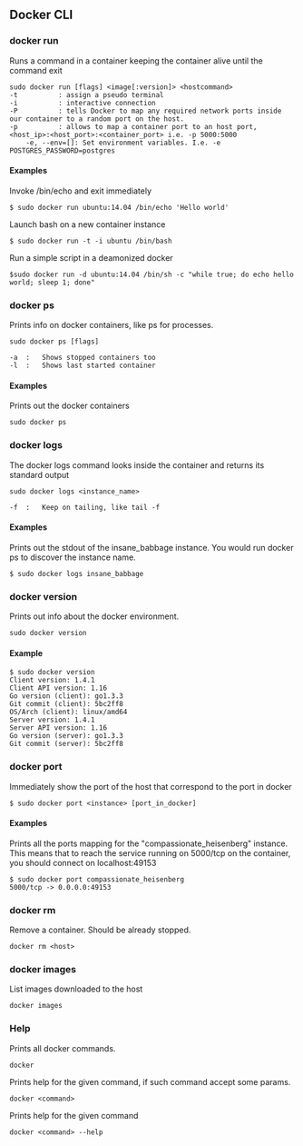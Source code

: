 ## Docker CLI ##

### docker run ###

Runs a command in a container keeping the container alive until the command exit

	sudo docker run [flags] <image[:version]> <hostcommand>
	-t          : assign a pseudo terminal
	-i          : interactive connection	
	-P          : tells Docker to map any required network ports inside our container to a random port on the host.
	-p          : allows to map a container port to an host port, <host_ip>:<host_port>:<container_port> i.e. -p 5000:5000
        -e, --env=[]: Set environment variables. I.e. -e POSTGRES_PASSWORD=postgres


#### Examples ####

Invoke /bin/echo and exit immediately

	$ sudo docker run ubuntu:14.04 /bin/echo 'Hello world'

Launch bash on a new container instance

	$ sudo docker run -t -i ubuntu /bin/bash

Run a simple script in a deamonized docker

	$sudo docker run -d ubuntu:14.04 /bin/sh -c "while true; do echo hello world; sleep 1; done"

### docker ps ###

Prints info on docker containers, like ps for processes.

	sudo docker ps [flags]

	-a	:	Shows stopped containers too
	-l	:	Shows last started container

#### Examples ####

Prints out the docker containers

	sudo docker ps

### docker logs ###

The docker logs command looks inside the container and returns its standard output

	sudo docker logs <instance_name>

	-f	:	Keep on tailing, like tail -f

#### Examples ####

Prints out the stdout of the insane_babbage instance. You would run docker ps to discover the instance name.

	$ sudo docker logs insane_babbage

### docker version ###

Prints out info about the docker environment.

	sudo docker version

#### Example ####

	$ sudo docker version
	Client version: 1.4.1
	Client API version: 1.16
	Go version (client): go1.3.3
	Git commit (client): 5bc2ff8
	OS/Arch (client): linux/amd64
	Server version: 1.4.1
	Server API version: 1.16
	Go version (server): go1.3.3
	Git commit (server): 5bc2ff8

### docker port ###

Immediately show the port of the host that correspond to the port in docker

	$ sudo docker port <instance> [port_in_docker]

#### Examples ####

Prints all the ports mapping for the "compassionate_heisenberg" instance.
This means that to reach the service running on 5000/tcp on the container, you should connect on localhost:49153

	$ sudo docker port compassionate_heisenberg
	5000/tcp -> 0.0.0.0:49153

### docker rm ###

Remove a container. Should be already stopped.

	docker rm <host>

### docker images ###

List images downloaded to the host

	docker images

### Help ###

Prints all docker commands.

	docker

Prints help for the given command, if such command accept some params.

	docker <command>

Prints help for the given command

	docker <command> --help


